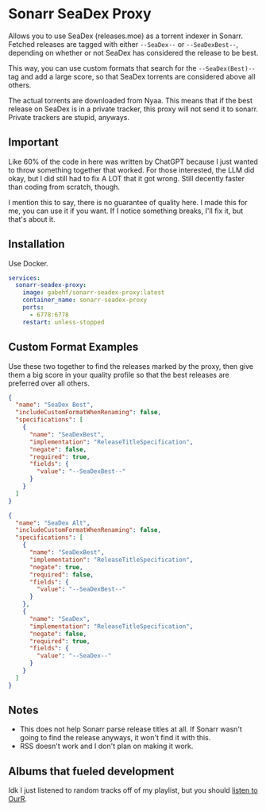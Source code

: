 # Sonarr SeaDex Proxy

Allows you to use SeaDex (releases.moe) as a torrent indexer in Sonarr. Fetched releases are tagged with either `--SeaDex--` or `--SeaDexBest--`, depending on whether or not SeaDex has considered the release to be best.

This way, you can use custom formats that search for the `--SeaDex(Best)--` tag and add a large score, so that SeaDex torrents are considered above all others. 

The actual torrents are downloaded from Nyaa. This means that if the best release on SeaDex is in a private tracker, this proxy will not send it to sonarr. Private trackers are stupid, anyways.

## Important

Like 60% of the code in here was written by ChatGPT because I just wanted to throw something together that worked. For those interested, the LLM did okay, but I did still had to fix A LOT that it got wrong. Still decently
faster than coding from scratch, though.

I mention this to say, there is no guarantee of quality here. I made this for me, you can use it if you want. If I notice something breaks, I'll fix it, but that's about it.

## Installation

Use Docker.

```yaml
services:
  sonarr-seadex-proxy:
    image: gabehf/sonarr-seadex-proxy:latest
    container_name: sonarr-seadex-proxy
    ports:
      - 6778:6778
    restart: unless-stopped
```

## Custom Format Examples

Use these two together to find the releases marked by the proxy, then give them a big score in your quality profile so that the best releases are preferred over all others.

```json
{
  "name": "SeaDex Best",
  "includeCustomFormatWhenRenaming": false,
  "specifications": [
    {
      "name": "SeaDexBest",
      "implementation": "ReleaseTitleSpecification",
      "negate": false,
      "required": true,
      "fields": {
        "value": "--SeaDexBest--"
      }
    }
  ]
}
```
```json
{
  "name": "SeaDex Alt",
  "includeCustomFormatWhenRenaming": false,
  "specifications": [
    {
      "name": "SeaDexBest",
      "implementation": "ReleaseTitleSpecification",
      "negate": true,
      "required": false,
      "fields": {
        "value": "--SeaDexBest--"
      }
    },
    {
      "name": "SeaDex",
      "implementation": "ReleaseTitleSpecification",
      "negate": false,
      "required": true,
      "fields": {
        "value": "--SeaDex--"
      }
    }
  ]
}
```

## Notes

- This does not help Sonarr parse release titles at all. If Sonarr wasn't going to find the release anyways, it won't find it with this.
- RSS doesn't work and I don't plan on making it work.

## Albums that fueled development

Idk I just listened to random tracks off of my playlist, but you should [listen to OurR](https://www.youtube.com/watch?v=Kx0Uwa7kE78).